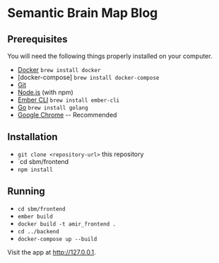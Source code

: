 # Semantic Brain Map Blog

## Prerequisites

You will need the following things properly installed on your computer. 

* [Docker](https://www.docker.com/) `brew install docker`
* [docker-compose] `brew install docker-compose `
* [Git](https://git-scm.com/)
* [Node.js](https://nodejs.org/) (with npm)
* [Ember CLI](https://ember-cli.com/) `brew install ember-cli`
* [Go](https://golang.org/) `brew install golang`
* [Google Chrome](https://google.com/chrome/) -- Recommended

## Installation

* `git clone <repository-url>` this repository
* `cd sbm/frontend
* `npm install`

## Running

* `cd sbm/frontend`
* `ember build`
* `docker build -t amir_frontend .` 
* `cd ../backend`
* `docker-compose up --build`

Visit the app at http://127.0.0.1.
